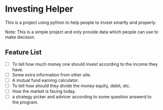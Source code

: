 # Investing Helper

This is a project using python to help people to invest smartly and properly.

Note: This is a simple project and only provide data which people can use to make decision.


## Feature List
- [ ] To tell how much money one should invest according to the income they have.
- [ ] Some extra information from other site.
- [ ] A mutual fund earning calculator.
- [ ] To tell how should they divide the money equity, debit, etc.
- [ ] How the market is facing today.
- [ ] a strategy picker and advicer according to some question answerd to the program.
